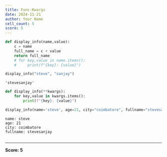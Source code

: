 ```yaml
---
title: Func-Kwargs
date: 2024-11-21
author: Your Name
cell_count: 5
score: 5
---
```


```python
def display_info(name,value):
    c = name 
    full_name = c + value
    return full_name
    # for key,value in name.items():
    #     print(f"{key}: {value}")
```


```python
display_info("steve", "sanjay")
```




    'stevesanjay'




```python
def display_info(**kwargs):
    for key,value in kwargs.items():
        print(f"{key}: {value}")
```


```python
display_info(name='steve', age=21, city="coimbatore", fullname="stevesanjay")
```

    name: steve
    age: 21
    city: coimbatore
    fullname: stevesanjay



```python

```


---
**Score: 5**
